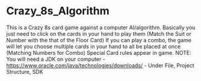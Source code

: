 # Crazy_8s_Algorithm
This is a Crazy 8s card game against a computer AI/algorithm. 
Basically you just need to click on the cards in your hand to play them (Match the Suit or Number with the that of the Floor Card)
If you can play a combo, the game will let you choose multiple cards in your hand to all be placed at once (Matching Numbers for Combo)
Special Card rules appear in game.
NOTE: You will need a JDK on your computer - https://www.oracle.com/java/technologies/downloads/ - Under File, Project Structure, SDK
